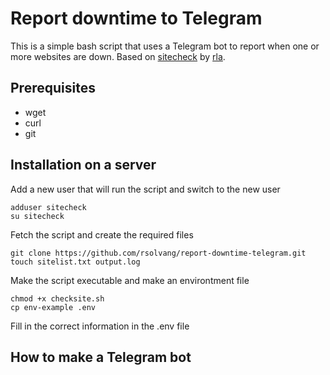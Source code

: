# Report downtime to Telegram
This is a simple bash script that uses a Telegram bot to report when one or more websites are down. Based on [sitecheck](https://github.com/rla/sitecheck) by [rla](https://github.com/rla).

## Prerequisites
- wget
- curl
- git

## Installation on a server

Add a new user that will run the script and switch to the new user

    adduser sitecheck
    su sitecheck

Fetch the script and create the required files

    git clone https://github.com/rsolvang/report-downtime-telegram.git
    touch sitelist.txt output.log

Make the script executable and make an environtment file

    chmod +x checksite.sh
    cp env-example .env

Fill in the correct information in the .env file

## How to make a Telegram bot


